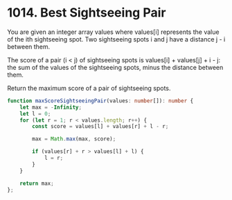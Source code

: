 # 1014. Best Sightseeing Pair

You are given an integer array values where values[i] represents the value of the ith sightseeing spot. Two sightseeing spots i and j have a distance j - i between them.

The score of a pair (i < j) of sightseeing spots is values[i] + values[j] + i - j: the sum of the values of the sightseeing spots, minus the distance between them.

Return the maximum score of a pair of sightseeing spots.

```ts
function maxScoreSightseeingPair(values: number[]): number {
    let max = -Infinity;
    let l = 0;
    for (let r = 1; r < values.length; r++) {
        const score = values[l] + values[r] + l - r;

        max = Math.max(max, score);

        if (values[r] + r > values[l] + l) {
            l = r;
        }
    }

    return max;
};
```
